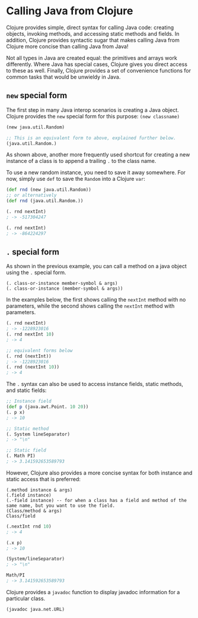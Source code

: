 # Calling Java from Clojure

Clojure provides simple, direct syntax for calling Java code: creating objects, invoking methods, and accessing static methods and fields. In addition, Clojure provides syntactic sugar that makes calling Java from Clojure more concise than calling Java from Java!

Not all types in Java are created equal: the primitives and arrays work differently. Where Java has special cases, Clojure gives you direct access to these as well. Finally, Clojure provides a set of convenience functions for common tasks that would be unwieldy in Java.

## `new` special form

The first step in many Java interop scenarios is creating a Java object. Clojure provides the `new` special form for this purpose: `(new classname)`

```clj
(new java.util.Random)

;; This is an equivalent form to above, explained further below.
(java.util.Random.)
```

As shown above, another more frequently used shortcut for creating a new instance of a class is to append a trailing `.` to the class name.

To use a new random instance, you need to save it away somewhere. For now, simply use `def` to save the `Random` into a Clojure `var`:

```clj
(def rnd (new java.util.Random))
;; or alternatively
(def rnd (java.util.Random.))

(. rnd nextInt)
; -> -517304247

(. rnd nextInt)
; -> -864224297
```

## `.` special form

As shown in the previous example, you can call a method on a java object using the `.` special form.

```
(. class-or-instance member-symbol & args)
(. class-or-instance (member-symbol & args))
```

In the examples below, the first shows calling the `nextInt` method with no parameters, while the second shows calling the `nextInt` method with parameters.

```clj
(. rnd nextInt)
; -> -1228923016
(. rnd nextInt 10)
; -> 4

;; equivalent forms below
(. rnd (nextInt))
; -> -1228923016
(. rnd (nextInt 10))
; -> 4
```

The `.` syntax can also be used to access instance fields, static methods, and static fields:

```clj
;; Instance field
(def p (java.awt.Point. 10 20))
(. p x)
; -> 10

;; Static method
(. System lineSeparator)
; -> "\n"

;; Static field
(. Math PI)
; -> 3.141592653589793
```

However, Clojure also provides a more concise syntax for both instance and static access that is preferred:

```
(.method instance & args)
(.field instance)
(.-field instance) -- for when a class has a field and method of the same name, but you want to use the field.
(Class/method & args)
Class/field
```

```clj
(.nextInt rnd 10)
; -> 4

(.x p)
; -> 10

(System/lineSeparator)
; -> "\n"

Math/PI
; -> 3.141592653589793
```

Clojure provides a `javadoc` function to display javadoc information for a particular class.

```clj
(javadoc java.net.URL)
```

